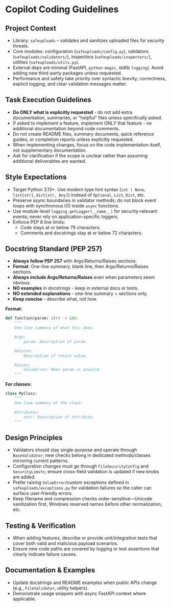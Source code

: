 # Copilot Coding Guidelines

## Project Context
- Library: `safeuploads` – validates and sanitizes uploaded files for security threats.
- Core modules: configuration (`safeuploads/config.py`), validators (`safeuploads/validators/`), inspectors (`safeuploads/inspectors/`), utilities (`safeuploads/utils.py`).
- External deps are minimal (FastAPI, `python-magic`, stdlib `logging`). Avoid adding new third-party packages unless requested.
- Performance and safety take priority over syntactic brevity; correctness, explicit logging, and clear validation messages matter.

## Task Execution Guidelines
- **Do ONLY what is explicitly requested** - do not add extra documentation, summaries, or "helpful" files unless specifically asked.
- If asked to implement a feature, implement ONLY that feature - no additional documentation beyond code comments.
- Do not create README files, summary documents, quick reference guides, or completion reports unless explicitly requested.
- When implementing changes, focus on the code implementation itself, not supplementary documentation.
- Ask for clarification if the scope is unclear rather than assuming additional deliverables are wanted.

## Style Expectations
- Target Python 3.13+. Use modern type hint syntax (`int | None`, `list[str]`, `dict[str, Any]`) instead of `Optional`, `List`, `Dict`, etc.
- Preserve async boundaries in validator methods; do not block event loops with synchronous I/O inside `async` functions.
- Use module-level `logging.getLogger(__name__)` for security-relevant events; never rely on application-specific loggers.
- Enforce PEP 8 line limits:
	- Code stays at or below 79 characters.
	- Comments and docstrings stay at or below 72 characters.

## Docstring Standard (PEP 257)
- **Always follow PEP 257** with Args/Returns/Raises sections.
- **Format**: One-line summary, blank line, then Args/Returns/Raises sections.
- **Always include Args/Returns/Raises** even when parameters seem obvious.
- **NO examples** in docstrings - keep in external docs or tests.
- **NO extended explanations** - one-line summary + sections only.
- **Keep concise** - describe what, not how.

**Format:**
```python
def function(param: str) -> int:
    """
    One-line summary of what this does.

    Args:
        param: Description of param.

    Returns:
        Description of return value.

    Raises:
        ValueError: When param is invalid.
    """
```

**For classes:**
```python
class MyClass:
    """
    One-line summary of the class.

    Attributes:
        attr: Description of attribute.
    """
```

## Design Principles
- Validators should stay single-purpose and operate through `BaseValidator`; new checks belong in dedicated methods/classes mirroring current patterns.
- Configuration changes must go through `FileSecurityConfig` and `SecurityLimits`; ensure cross-field validation is updated if new knobs are added.
- Prefer raising `ValueError`/custom exceptions defined in `safeuploads/exceptions.py` for validation failures so the caller can surface user-friendly errors.
- Keep filename and compression checks order-sensitive—Unicode sanitization first, Windows reserved names before other normalization, etc.

## Testing & Verification
- When adding features, describe or provide unit/integration tests that cover both valid and malicious payload scenarios.
- Ensure new code paths are covered by logging or test assertions that clearly indicate failure causes.

## Documentation & Examples
- Update docstrings and README examples when public APIs change (e.g., `FileValidator`, utility helpers).
- Demonstrate usage snippets with async FastAPI context where applicable.
